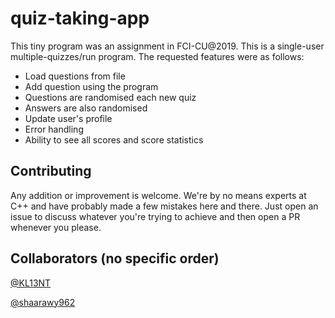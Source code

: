 # quiz-taking-app

This tiny program was an assignment in FCI-CU@2019. This is a single-user multiple-quizzes/run program. The requested features were as follows:
- Load questions from file
- Add question using the program
- Questions are randomised each new quiz
- Answers are also randomised
- Update user's profile
- Error handling
- Ability to see all scores and score statistics

## Contributing
Any addition or improvement is welcome. We're by no means experts at C++ and have probably made a few mistakes here and there. Just open an issue to discuss whatever you're trying to achieve and then open a PR whenever you please. 

## Collaborators (no specific order)
[@KL13NT](https://github.com/KL13NT)

[@shaarawy962](https://github.com/shaarawy962)
